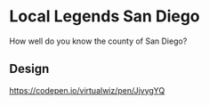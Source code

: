 # Local Legends San Diego

How well do you know the county of San Diego?

## Design

https://codepen.io/virtualwiz/pen/JjvygYQ
